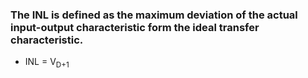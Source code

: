 ### The INL is defined as the maximum deviation of the actual input-output characteristic form the ideal transfer characteristic.
  - INL = V<sub>D+1</sub>
